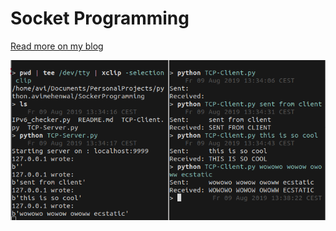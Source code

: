 # Socket Programming

[Read more on my blog](http://avimehenwal.in/linux/socket/)

![socket-client-server-demo](socket-client-server-demo.png)